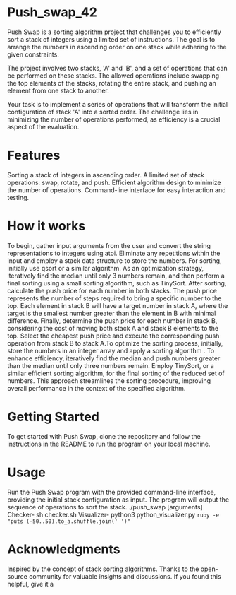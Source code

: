 # Push_swap_42
Push Swap is a sorting algorithm project that challenges you to efficiently sort a stack of integers using a limited set of instructions. The goal is to arrange the numbers in ascending order on one stack while adhering to the given constraints.

The project involves two stacks, 'A' and 'B', and a set of operations that can be performed on these stacks. The allowed operations include swapping the top elements of the stacks, rotating the entire stack, and pushing an element from one stack to another.

Your task is to implement a series of operations that will transform the initial configuration of stack 'A' into a sorted order. The challenge lies in minimizing the number of operations performed, as efficiency is a crucial aspect of the evaluation.

# Features
Sorting a stack of integers in ascending order.
A limited set of stack operations: swap, rotate, and push.
Efficient algorithm design to minimize the number of operations.
Command-line interface for easy interaction and testing.

# How it works
To begin, gather input arguments from the user and convert the string representations to integers using atoi. Eliminate any repetitions within the input and employ a stack data structure to store the numbers. For sorting, initially use qsort or a similar algorithm. As an optimization strategy, iteratively find the median until only 3 numbers remain, and then perform a final sorting using a small sorting algorithm, such as TinySort. After sorting, calculate the push price for each number in both stacks. The push price represents the number of steps required to bring a specific number to the top. Each element in stack B will have a target number in stack A, where the target is the smallest number greater than the element in B with minimal difference. Finally, determine the push price for each number in stack B, considering the cost of moving both stack A and stack B elements to the top. Select the cheapest push price and execute the corresponding push operation from stack B to stack A.To optimize the sorting process, initially, store the numbers in an integer array and apply a sorting algorithm . To enhance efficiency, iteratively find the median and push numbers greater than the median until only three numbers remain. Employ TinySort, or a similar efficient sorting algorithm, for the final sorting of the reduced set of numbers. This approach streamlines the sorting procedure, improving overall performance in the context of the specified algorithm.

# Getting Started
To get started with Push Swap, clone the repository and follow the instructions in the README to run the program on your local machine.

# Usage
Run the Push Swap program with the provided command-line interface, providing the initial stack configuration as input. The program will output the sequence of operations to sort the stack.
./push_swap [arguments]
Checker-  sh checker.sh
Visualizer- python3 python_visualizer.py `ruby -e "puts (-50..50).to_a.shuffle.join(' ')"`

# Acknowledgments
Inspired by the concept of stack sorting algorithms.
Thanks to the open-source community for valuable insights and discussions.
If you found this helpful, give it a 
